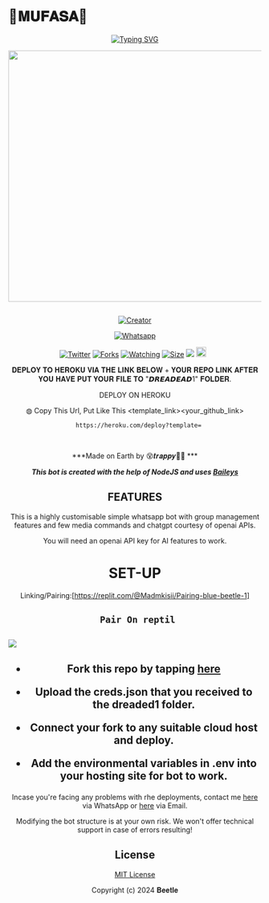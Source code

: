 # 🦁𝐌𝐔𝐅𝐀𝐒𝐀🦁 
<div align="center">
<a href="https://git.io/typing-svg"><img src="https://readme-typing-svg.demolab.com?font=Black+Ops+One&size=50&pause=1000&color=1BAFBAFF&center=true&width=910&height=100&lines=🦁𝐌𝐔𝐅𝐀𝐒𝐀🦁 ;WHATSAPP+BOT;CREATED+BY+😵𝒕𝒓𝒂𝒑𝒑𝒚🦁🍃" alt="Typing SVG" /></a>
  </p>
  
<p align="center">
<img src="https://telegra.ph/file/f91aab71170b15d42cfc4.jpg" width="650" height="500"/>
</p>
<p align="center">
  <a href="#"><img src="http://readme-typing-svg.herokuapp.com?color=d1fa02&center=true&vCenter=true&multiline=false&lines=TRAPPY+WHATSAPP+BOT" alt="">
</p>
<p align="center">
<a href="#"><img title="Creator" src="https://img.shields.io/badge/Creator-😵𝒕𝒓𝒂𝒑𝒑𝒚🦁🍃-red.svg?style=for-the-badge&logo=github"></a>
</p>
<p align="center">
<a href="'https://wa.me/+254703251900yoh+😵𝒕𝒓𝒂𝒑𝒑𝒚🦁🍃⸼ +nishow+venye+nitadeploy+beetle-ai'"><img title="Whatsapp" src="'https://wa.me/254703251900yoh+😵𝒕𝒓𝒂𝒑𝒑𝒚🦁🍃⸼ +nishow+venye+nitadeploy+mufasa'?color=green&style=flat-square"></a>
  
<a href="https://wa.me/254703251900yohyoh+😵𝒕𝒓𝒂𝒑𝒑𝒚🦁🍃⸼"><img title="Twitter" src="https://x.com/NSirm5?s=09?color=black&style=flat-square"></a>
<a href="https://github.com/Camtrappy00/lordtrappy/network/members"><img title="Forks" src="https://img.shields.io/github/for/Camtrappy00/lordtrappy?color=yellow&style=flat-square"></a>
<a href="https://github.com/Camtrappy00/lordtrappy/watchers"><img title="Watching" src="https://img.shields.io/github/watchers/Camtrappy00/lordtrappy?label=Watchers&color=red&style=flat-square"></a>
<a href="https://github.com/Camtrappy00/lordtrappy"><img title="Size" src="https://img.shields.io/github/repo-size/AlipBot/Api-Alpis?style=flat-square&color=darkred"></a>
<a href="https://hits.seeyoufarm.com"><img src="https://hits.seeyoufarm.com/api/count/incr/badge.svg?url=https://github.com/Camtrappy00/lordtrappy/%2Fhit-counter&count_bg=%2379C83D&title_bg=%23555555&icon=probot.svg&icon_color=%2304FF00&title=hits&edge_flat=false"/></a>
<a href="https://github.com/Camtrappy00/lordtrappy/graphs/commit-activity"><img height="20" src="https://img.shields.io/badge/Maintained-No-red.svg"></a>&nbsp;&nbsp;
</p>
 
 𝐃𝐄𝐏𝐋𝐎𝐘 𝐓𝐎 𝐇𝐄𝐑𝐎𝐊𝐔 𝐕𝐈𝐀 𝐓𝐇𝐄 𝐋𝐈𝐍𝐊 𝐁𝐄𝐋𝐎𝐖 + 𝐘𝐎𝐔𝐑 𝐑𝐄𝐏𝐎 𝐋𝐈𝐍𝐊 𝐀𝐅𝐓𝐄𝐑 𝐘𝐎𝐔 𝐇𝐀𝐕𝐄 𝐏𝐔𝐓 𝐘𝐎𝐔𝐑 𝐅𝐈𝐋𝐄 𝐓𝐎 "𝘿𝙍𝙀𝘼𝘿𝙀𝘼𝘿1" 𝐅𝐎𝐋𝐃𝐄𝐑.

DEPLOY ON HEROKU<br>

◍ Copy This Url, Put Like This <template_link><your_github_link>

      https://heroku.com/deploy?template=

  <br>
  

***Made on Earth by 😵𝒕𝒓𝒂𝒑𝒑𝒚🦁🍃 ***


***This bot is created with the help of NodeJS and uses [Baileys](https://github.com/adiwajshing/Baileys)***

## FEATURES
This is a highly customisable simple whatsapp bot with group management features and few media commands and chatgpt courtesy of openai APIs.

You will need an openai API key for AI features to work.

# SET-UP

Linking/Pairing:[https://replit.com/@Madmkisii/Pairing-blue-beetle-1]


## ` Pair On reptil`
<h2 align="left">  <a href="[https://replit.com/@Madmkisii/Pairing-blue-beetle-1](_https://replit.com/@Madmkisii/Pairing-blue-beetle-1)"><img src="https://repl.it/badge/github/quiec/whatsasena" /> 
</a>
</h2>



    
<h2 align="center">   



    
<h2 align="center">   

- Fork this repo by tapping  [here](https://github.com/Camtrappy00/lordtrappy/fork)


- Upload the creds.json that you received to the dreaded1 folder.

- Connect your fork to any suitable cloud host and deploy.

- Add the environmental variables in .env into your hosting site for bot to work.
</h2>
 
     

    
 



Incase you're facing any problems with rhe deployments, contact me  [here](https://wa.me/254703251900) via WhatsApp or [here](davemogire04@gmail.com) via Email.

Modifying the bot structure is at your own risk. We won't offer technical support in case of errors resulting!


## License

[MIT License](https://github.com/Camtrappy00/lordtrappy/blob/main/LICENSE)

Copyright (c) 2024   𝐁𝐞𝐞𝐭𝐥𝐞 

